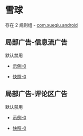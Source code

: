 # 雪球

存在 2 规则组 - [com.xueqiu.android](/src/apps/com.xueqiu.android.ts)

## 局部广告-信息流广告

默认禁用

- [示例-0](https://m.gkd.li/33366298/d05d1eec-cda5-4d37-a494-8eef7b7871dd)

- [快照-0](https://i.gkd.li/import/13388227)

## 局部广告-评论区广告

默认禁用

- [示例-0](https://m.gkd.li/33366298/b223cc74-fd4f-45a2-89ab-4a18ddffc01c)

- [快照-0](https://i.gkd.li/import/13388361)
